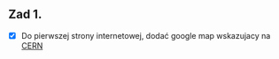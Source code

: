 ## Zad 1.
+ [x] Do pierwszej strony internetowej, dodać google map wskazujacy na [CERN](https://sbilikiewicz/github.io/TI/)
